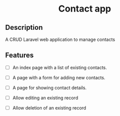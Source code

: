 <h1 align="center">Contact app</h1>

## Description
A CRUD Laravel web application to manage contacts

## Features
-[ ] An index page with a list of existing contacts.

-[ ] A page with a form for adding new contacts.

-[ ] A page for showing contact details.

-[ ] Allow editing an existing record

-[ ] Allow deletion of an existing record
